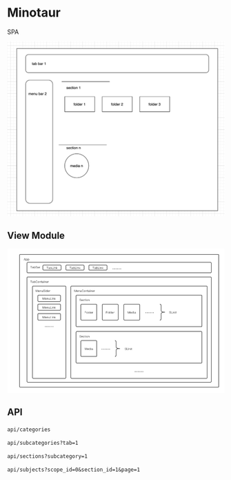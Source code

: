 # Minotaur


SPA

![The Structure of App's View](./docs/imgs/view_structure_graph.png)

## View Module

![The Structure of Components](./docs/imgs/view_component_graph.png)

## API 

`api/categories`

`api/subcategories?tab=1`

`api/sections?subcategory=1`

`api/subjects?scope_id=0&section_id=1&page=1`

